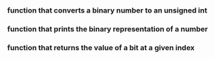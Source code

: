 ### function that converts a binary number to an unsigned int
### function that prints the binary representation of a number
### function that returns the value of a bit at a given index

